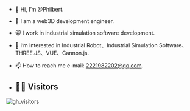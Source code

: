 - 👋 Hi, I’m @Philbert.
- 🌱 I am a web3D development engineer.
- :smiley_cat: I work in industrial simulation software development.
- 👀 I’m interested in Industrial Robot、Industrial Simulation Software、THREE.JS、VUE、Cannon.js.
- 📫 How to reach me e-mail: 2221982202@qq.com.

- ## 👬🏻 Visitors

![gh_visitors](https://profile-counter.glitch.me/Philbert-LX/count.svg)


<!--
**Philbert-LX/Philbert-LX** is a ✨ _special_ ✨ repository because its `README.md` (this file) appears on your GitHub profile.

Here are some ideas to get you started:

- 🔭 I’m currently working on ...
- 🌱 I’m currently learning ...
- 👯 I’m looking to collaborate on ...
- 🤔 I’m looking for help with ...
- 💬 Ask me about ...
- 📫 How to reach me: ...
- 😄 Pronouns: ...
- ⚡ Fun fact: ...
-->
